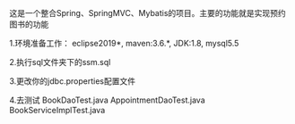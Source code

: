 这是一个整合Spring、SpringMVC、Mybatis的项目。主要的功能就是实现预约图书的功能


1.环境准备工作：
eclipse2019*, maven:3.6.*, JDK:1.8, mysql5.5

2.执行sql文件夹下的ssm.sql

3.更改你的jdbc.properties配置文件

4.去测试
BookDaoTest.java
AppointmentDaoTest.java
BookServiceImplTest.java
